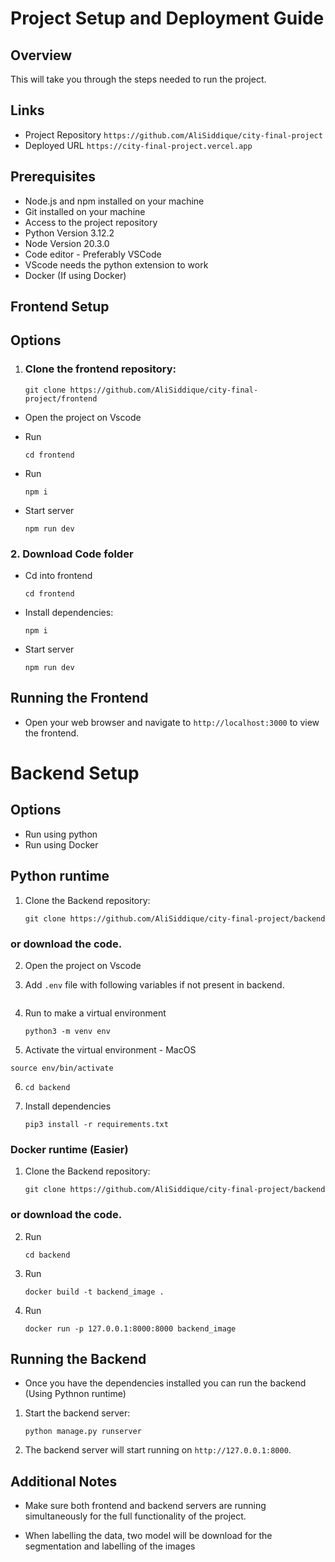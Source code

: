 # Project Setup and Deployment Guide

## Overview
This will take you through the steps needed to run the project.

## Links
- Project Repository `https://github.com/AliSiddique/city-final-project`
- Deployed URL `https://city-final-project.vercel.app`


## Prerequisites
- Node.js and npm installed on your machine
- Git installed on your machine
- Access to the project repository
- Python Version 3.12.2
- Node Version 20.3.0
- Code editor - Preferably VSCode
- VScode needs the python extension to work
- Docker (If using Docker)


## Frontend Setup
## Options 

1. ### Clone the frontend repository:
    ```
    git clone https://github.com/AliSiddique/city-final-project/frontend
    ```
- Open the project on Vscode
-  Run 
     ```
     cd frontend
    ```

-   Run 
    ```
    npm i
    ```
- Start server
  ```
  npm run dev
  ```    

### 2. Download Code folder
- Cd into frontend  
     ```
    cd frontend
    ```
- Install dependencies:
    ```
    npm i
    ```

- Start server
  ```
  npm run dev
  ```



## Running the Frontend
- Open your web browser and navigate to `http://localhost:3000` to view the frontend.

# Backend Setup
## Options 
- Run using python
- Run using Docker


## Python runtime
1. Clone the Backend repository:
    ```
    git clone https://github.com/AliSiddique/city-final-project/backend
    ```
  ### or download the code.
2. Open the project on Vscode
3. Add `.env` file with following variables if not present in backend.
    ```
   
    ```

4.  Run to make a virtual environment
    ```
    python3 -m venv env
    ```
5. Activate the virtual environment - MacOS
  ```
  source env/bin/activate
  ```    
6.  ```
    cd backend
    ```

7. Install dependencies
    ```
    pip3 install -r requirements.txt
    ```

### Docker runtime (Easier)
1. Clone the Backend repository:
    ```
    git clone https://github.com/AliSiddique/city-final-project/backend
    ```
  ###  or download the code.
2. Run 
    ```
    cd backend
    ```
3. Run 
    ```
    docker build -t backend_image .
    ```
4. Run 
    ```
    docker run -p 127.0.0.1:8000:8000 backend_image
    ```

## Running the Backend
- Once you have the dependencies installed you can run the backend (Using Pythnon runtime)
1. Start the backend server:
    ```
    python manage.py runserver
    ```
2. The backend server will start running on `http://127.0.0.1:8000`.

## Additional Notes
- Make sure both frontend and backend servers are running simultaneously for the full functionality of the project.

- When labelling the data, two model will be download for the segmentation and labelling of the images
